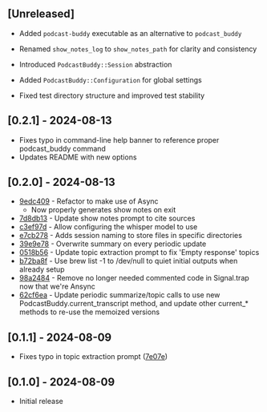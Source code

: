 ## [Unreleased]

* Added `podcast-buddy` executable as an alternative to `podcast_buddy`

* Renamed `show_notes_log` to `show_notes_path` for clarity and consistency
* Introduced `PodcastBuddy::Session` abstraction
* Added `PodcastBuddy::Configuration` for global settings
* Fixed test directory structure and improved test stability

## [0.2.1] - 2024-08-13

* Fixes typo in command-line help banner to reference proper podcast_buddy command
* Updates README with new options

## [0.2.0] - 2024-08-13

* [9edc409](https://github.com/codenamev/podcast-buddy/commit/9edc409) - Refactor to make use of Async
  * Now properly generates show notes on exit
* [7d8db13](https://github.com/codenamev/podcast-buddy/commit/7d8db13) - Update show notes prompt to cite sources
* [c3ef97d](https://github.com/codenamev/podcast-buddy/commit/c3ef97d) - Allow configuring the whisper model to use
* [e7cb278](https://github.com/codenamev/podcast-buddy/commit/e7cb278) - Adds session naming to store files in specific directories
* [39e9e78](https://github.com/codenamev/podcast-buddy/commit/39e9e78) - Overwrite summary on every periodic update
* [0518b56](https://github.com/codenamev/podcast-buddy/commit/0518b56) - Update topic extraction prompt to fix 'Empty response' topics
* [b72ba8f](https://github.com/codenamev/podcast-buddy/commit/b72ba8f) - Use brew list -1 to /dev/null to quiet initial outputs when already setup
* [98a2484](https://github.com/codenamev/podcast-buddy/commit/98a2484) - Remove no longer needed commented code in Signal.trap now that we're Ansync
* [62cf6ea](https://github.com/codenamev/podcast-buddy/commit/62cf6ea) - Update periodic summarize/topic calls to use new PodcastBuddy.current_transcript method, and update other current_* methods to re-use the memoized versions


## [0.1.1] - 2024-08-09

- Fixes typo in topic extraction prompt ([7e07e](https://github.com/codenamev/podcast-buddy/commit/7e07e307135c95cb4bb68dadc354f0b2519c7721))

## [0.1.0] - 2024-08-09

- Initial release
